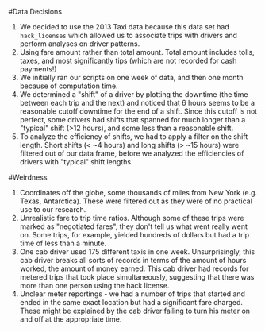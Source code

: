 #Data Decisions 
1. We decided to use the 2013 Taxi data because this data set had `hack_licenses` which allowed us to associate trips with drivers and perform analyses on driver patterns. 
2. Using fare amount rather than total amount. Total amount includes tolls, taxes, 
and most significantly tips (which are not recorded for cash payments!)
3. We initially ran our scripts on one week of data, and then one month because of computation time. 
4. We determined a "shift" of a driver by plotting the downtime (the time between each trip and the next) and noticed that 6 hours seems to be a reasonable cutoff downtime for the end of a shift. Since this cutoff is not perfect, some drivers had shifts that spanned for much longer than a "typical" shift (>12 hours), and some less than a reasonable shift. 
5. To analyze the efficiency of shifts, we had to apply a filter on the shift length. Short shifts (< ~4 hours) and long shifts (> ~15 hours) were filtered out of our data frame, before we analyzed the efficiencies of drivers with "typical" shift lengths.   

#Weirdness
1. Coordinates off the globe, some thousands of miles from New York (e.g. Texas,  Antarctica). These were filtered out as they were of no practical use to our research. 
2. Unrealistic fare to trip time ratios. Although some of these trips were marked as "negotiated fares", they don't tell us what went really went on. Some trips, for example, yielded hundreds of dollars but had a trip time of less than a minute. 
3. One cab driver used 175 different taxis in one week. Unsurprisingly, this cab driver breaks all sorts of records in terms of the amount of hours worked, the amount of money earned. This cab driver had records for metered trips that took place simultaneously, suggesting that there was more than one person using the hack license. 
4. Unclear meter reportings - we had a number of trips that started and ended in the same exact location but had a significant fare charged. These might be explained by the cab driver failing to turn his meter on and off at the appropriate time.  


